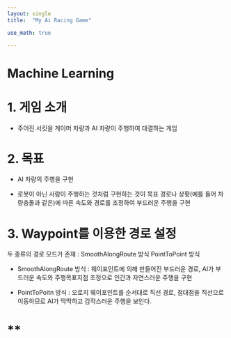 ```yaml
---
layout: single
title:  "My Ai Racing Game"

use_math: true

---
```

# Machine Learning


# **1. 게임 소개**

* 주어진 서킷을 게이머 차량과 AI 차량이 주행하여 대결하는 게임
# **2. 목표**

* AI 차량의 주행을 구현 
- 로봇이 아닌 사람이 주행하는 것처럼 구현하는 것이 목표
경로나 상황(예를 들어 차량충돌과 같은)에 따른 속도와 경로를 조정하여 부드러운 주행을 구현

# **3. Waypoint를 이용한 경로 설정**

두 종류의 경로 모드가 존재 : SmoothAlongRoute 방식 PointToPoint 방식

* SmoothAlongRoute 방식 : 웨이포인트에 의해 만들어진 부드러운 경로, AI가 부드러운 속도와 주행목표지점 조정으로 인간과 자연스러운 주행을 구현

* PointToPoitn 방식 : 오로지 웨이포인트를 순서대로 직선 경로, 점대점을 직선으로 이동하므로 AI가 딱딱하고 갑작스러운 주행을 보인다.  

# **
